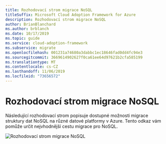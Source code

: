 ```yaml
---
title: Rozhodovací strom migrace NoSQL
titleSuffix: Microsoft Cloud Adoption Framework for Azure
description: Rozhodovací strom migrace NoSQL
author: BrianBlanchard
ms.author: brblanch
ms.date: 10/17/2019
ms.topic: guide
ms.service: cloud-adoption-framework
ms.subservice: migrate
ms.openlocfilehash: 001231a74680a3dabbc1ec18646fad0dd4fc94e3
ms.sourcegitcommit: 3669614902627f0ca61ee64d97621b2cfa585199
ms.translationtype: MT
ms.contentlocale: cs-CZ
ms.lasthandoff: 11/06/2019
ms.locfileid: "73656572"
---
```

# <a name="nosql-migration-decision-tree"></a>Rozhodovací strom migrace NoSQL

Následující rozhodovací strom popisuje dostupné možnosti migrace struktury dat NoSQL na různé datové platformy v Azure. Tento odkaz vám pomůže určit nejvhodnější cestu migrace pro NoSQL.

![Rozhodovací strom migrace NoSQL](../../_images/innovate/considerations/no-sql-decision-tree.png)
